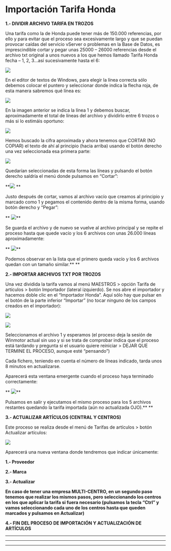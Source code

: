 # Importación Tarifa Honda

**1.- DIVIDIR ARCHIVO TARIFA EN TROZOS**

Una tarifa como la de Honda puede tener más de 150.000 referencias, por ello y para evitar que el proceso sea excesivamente largo y que se puedan provocar caídas del servicio vServer o problemas en la Base de Datos, es imprescindible cortar y pegar unas 25000 – 26000 referencias desde el archivo txt original a unos nuevos a los que hemos llamado Tarifa Honda fecha – 1, 2, 3…así sucesivamente hasta el 6:

![](<../../../.gitbook/assets/imagen (109).png>)

En el editor de textos de Windows, para elegir la línea correcta sólo debemos colocar el puntero y seleccionar donde indica la flecha roja, de esta manera sabremos qué línea es:

![](<../../../.gitbook/assets/imagen (108).png>)

En la imagen anterior se indica la línea 1 y debemos buscar, aproximadamente el total de líneas del archivo y dividirlo entre 6 trozos o más si lo estimáis oportuno:

![](<../../../.gitbook/assets/imagen (112) (1).png>)

Hemos buscado la cifra aproximada y ahora tenemos que CORTAR (NO COPIAR) el texto de ahí al principio (hacia arriba) usando el botón derecho una vez seleccionada esa primera parte:

![](<../../../.gitbook/assets/imagen (107).png>)

Quedarían seleccionadas de esta forma las líneas y pulsando el botón derecho saldría el menú donde pulsamos en “Cortar”:

\*\*![](<../../../.gitbook/assets/imagen (104) (1).png>) \*\*

Justo después de cortar, vamos al archivo vacío que creamos al principio y marcado como 1 y pegamos el contenido dentro de la misma forma, usando botón derecho y “Pegar”:

\*\* ![](<../../../.gitbook/assets/imagen (106).png>)\*\*

Se guarda el archivo y de nuevo se vuelve al archivo principal y se repite el proceso hasta que quede vacío y los 6 archivos con unas 26.000 líneas aproximadamente:

\*\* ![](<../../../.gitbook/assets/imagen (114).png>)\*\*

Podemos observar en la lista que el primero queda vacío y los 6 archivos quedan con un tamaño similar.\*\* \*\*

**2.- IMPORTAR ARCHIVOS TXT POR TROZOS**

Una vez dividida la tarifa vamos al menú MAESTROS > opción Tarifa de artículos > botón Importador (lateral izquierdo). Se nos abre el importador y hacemos doble clic en el “Importador Honda”. Aquí sólo hay que pulsar en el botón de la parte inferior “Importar” (no tocar ninguno de los campos creados en el importador):

![](<../../../.gitbook/assets/imagen (110) (1).png>)

![](<../../../.gitbook/assets/imagen (115).png>)

Seleccionamos el archivo 1 y esperamos (el proceso deja la sesión de Winmotor actual sin uso y si se trata de comprobar indica que el proceso está tardando y pregunta si el usuario quiere reiniciar > DEJAR QUE TERMINE EL PROCESO, aunque esté “pensando”)

Cada fichero, teniendo en cuenta el número de líneas indicado, tarda unos 8 minutos en actualizarse.

Aparecerá esta ventana emergente cuando el proceso haya terminado correctamente:

\*\* ![](<../../../.gitbook/assets/imagen (105) (1).png>)\*\*

Pulsamos en salir y ejecutamos el mismo proceso para los 5 archivos restantes quedando la tarifa importada (aún no actualizada OJO).\*\* \*\*

**3.- ACTUALIZAR ARTÍCULOS (CENTRAL Y CENTROS)**

Este proceso se realiza desde el menú de Tarifas de artículos > botón Actualizar artículos:

![](<../../../.gitbook/assets/imagen (113).png>)

Aparecerá una nueva ventana donde tendremos que indicar únicamente:

**1.- Proveedor**

**2.- Marca**

**3.- Actualizar**

**En caso de tener una empresa MULTI-CENTRO, en un segundo paso tenemos que realizar los mismos pasos, pero seleccionando los centros en los que aplicar la tarifa si fuera necesario (pulsamos la tecla “Ctrl” y vamos seleccionando cada uno de los centros hasta que queden marcados y pulsamos en Actualizar)**

**4.- FIN DEL PROCESO DE IMPORTACIÓN Y ACTUALIZACIÓN DE ARTÍCULOS**

***

***

***

